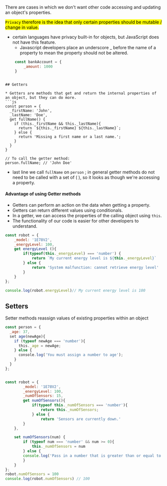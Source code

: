 There are cases in which we don't want other code accessing and updating an object's properties. 

<mark class="hltr-cyan">`Privacy` therefore is the idea that only certain properties should be mutable / change in value.</mark>

* certain languages have privacy built-in for objects, but JavaScript does not have this feature.
   * Javascript developers place an underscore _ before the name of a property to mean the property should not be altered.
   ```js 
	const bankAccount = {
		_amount: 1000
	}
```

## Getters 

* Getters are methods that get and return the internal properties of an object, but they can do more.
```js
const person = {  
  _firstName: 'John',  
  _lastName: 'Doe',  
  get fullName() {  
    if (this._firstName && this._lastName){  
      return `${this._firstName} ${this._lastName}`;  
    } else {  
      return 'Missing a first name or a last name.';  
    }  
  }  
}  
  
// To call the getter method:  
person.fullName; // 'John Doe'
```

* last line we call `fullName` on `person` ; in general getter methods do not need to be called with a set of ( ), so it looks as though we're accessing a property.

#### Advantage of using Getter methods

-   Getters can perform an action on the data when getting a property.
-   Getters can return different values using conditionals.
-   In a getter, we can access the properties of the calling object using `this`.
-   The functionality of our code is easier for other developers to understand.

```js
const robot = {
	_model: '1E78V2',
	_energyLevel: 100,
	get energyLevel (){
		if(typeof(this._energyLevel) === 'number') {
			return `My current energy level is ${this._energyLevel}`
		} else {
			return 'System malfunction: cannot retrieve energy level'
		}
	}
};
  
console.log(robot.energyLevel)// My current energy level is 100
```

## Setters 

Setter methods reassign values of existing properties within an object 

```js
const person = {  
  _age: 37,  
  set age(newAge){  
    if (typeof newAge === 'number'){  
      this._age = newAge;  
    } else {  
      console.log('You must assign a number to age');  
    }  
  }  
};


const robot = {
		_model: '1E78V2',
		_energyLevel: 100,
		_numOfSensors: 15,
		get numOfSensors(){
			if(typeof this._numOfSensors === 'number'){
				return this._numOfSensors;
			} else {
				return 'Sensors are currently down.'
		}
	},

	set numOfSensors(num) {
		if (typeof num === 'number' && num >= 0){
			this._numOfSensors = num
		} else {
		console.log('Pass in a number that is greater than or equal to 0')
		}
	}
};
robot.numOfSensors = 100
console.log(robot.numOfSensors) // 100
```



